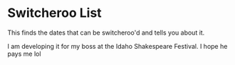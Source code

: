 # Switcheroo List

This finds the dates that can be switcheroo'd and tells you about it.

I am developing it for my boss at the Idaho Shakespeare Festival. I hope he pays me lol